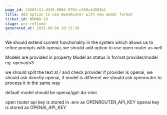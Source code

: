 ```yaml
---
page_id: 2450fc11-d335-8066-9794-c550c4d501b1
title: Add option to use OpenRouter with new model format
ticket_id: NOMAD-19
stage: pre-refined
generated_at: 2025-08-04 10:13:38
---
```


We should extend current functionality in the system which allows us to refine prompts with openai, we should add option to use open router as well

Models are provided in property Model as status in format provider/model eg. openai/o3

we should split the text at / and check provider if provider is openai, we should ask directly openai, if model is different we should ask openrouter to process it in the same way

default model should be openai/gpt-4o-mini

open router api key is stored in .env as OPENROUTER_API_KEY
openai key is stored as OPENAI_API_KEY
